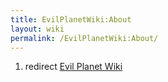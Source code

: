 ```yaml
---
title: EvilPlanetWiki:About
layout: wiki
permalink: /EvilPlanetWiki:About/
---
```


1.  redirect [Evil Planet Wiki](/Evil_Planet_Wiki "wikilink")